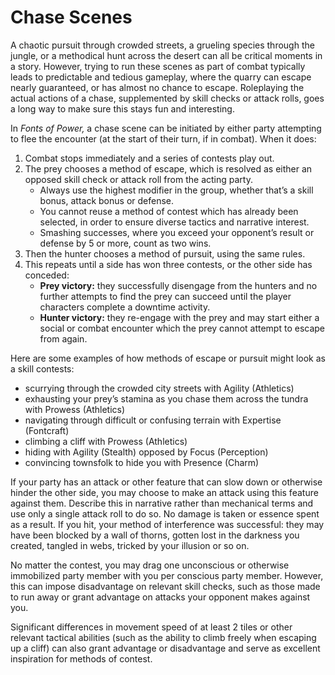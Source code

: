 # Chase Scenes

A chaotic pursuit through crowded streets, a grueling species through the jungle, or a methodical hunt across the desert can all be critical moments in a story. However, trying to run these scenes as part of combat typically leads to predictable and tedious gameplay, where the quarry can escape nearly guaranteed, or has almost no chance to escape. Roleplaying the actual actions of a chase, supplemented by skill checks or attack rolls, goes a long way to make sure this stays fun and interesting.

In _Fonts of Power,_ a chase scene can be initiated by either party attempting to flee the encounter (at the start of their turn, if in combat). When it does:

1. Combat stops immediately and a series of contests play out.
1. The prey chooses a method of escape, which is resolved as either an opposed skill check or attack roll from the acting party.
   - Always use the highest modifier in the group, whether that’s a skill bonus, attack bonus or defense.
   - You cannot reuse a method of contest which has already been selected, in order to ensure diverse tactics and narrative interest.
   - Smashing successes, where you exceed your opponent’s result or defense by 5 or more, count as two wins.
1. Then the hunter chooses a method of pursuit, using the same rules.
1. This repeats until a side has won three contests, or the other side has conceded:
   - **Prey victory:** they successfully disengage from the hunters and no further attempts to find the prey can succeed until the player characters complete a downtime activity.
   - **Hunter victory:** they re-engage with the prey and may start either a social or combat encounter which the prey cannot attempt to escape from again.

Here are some examples of how methods of escape or pursuit might look as a skill contests:

- scurrying through the crowded city streets with Agility (Athletics)
- exhausting your prey’s stamina as you chase them across the tundra with Prowess (Athletics)
- navigating through difficult or confusing terrain with Expertise (Fontcraft)
- climbing a cliff with Prowess (Athletics)
- hiding with Agility (Stealth) opposed by Focus (Perception)
- convincing townsfolk to hide you with Presence (Charm)

If your party has an attack or other feature that can slow down or otherwise hinder the other side, you may choose to make an attack using this feature against them. Describe this in narrative rather than mechanical terms and use only a single attack roll to do so. No damage is taken or essence spent as a result. If you hit, your method of interference was successful: they may have been blocked by a wall of thorns, gotten lost in the darkness you created, tangled in webs, tricked by your illusion or so on.

No matter the contest, you may drag one unconscious or otherwise immobilized party member with you per conscious party member. However, this can impose disadvantage on relevant skill checks, such as those made to run away or grant advantage on attacks your opponent makes against you.

Significant differences in movement speed of at least 2 tiles or other relevant tactical abilities (such as the ability to climb freely when escaping up a cliff) can also grant advantage or disadvantage and serve as excellent inspiration for methods of contest.
